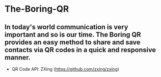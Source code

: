 # The-Boring-QR
## In today's world communication is very important and so is our time. The Boring QR provides an easy method to share and save contacts via QR codes in a quick and responsive manner.

- QR Code API: ZXing (https://github.com/zxing/zxing)
